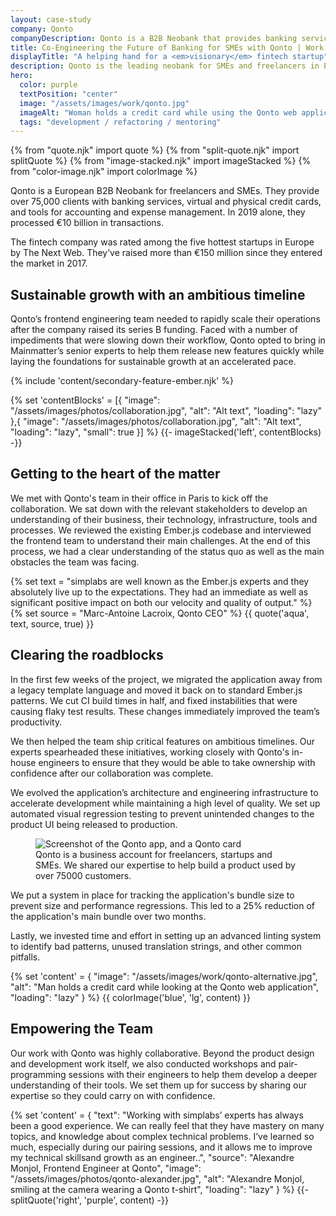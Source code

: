 ```yaml
---
layout: case-study
company: Qonto
companyDescription: Qonto is a B2B Neobank that provides banking services and credit cards to more than 75,000 freelancers and SMEs in Europe.
title: Co-Engineering the Future of Banking for SMEs with Qonto | Work
displayTitle: "A helping hand for a <em>visionary</em> fintech startup"
description: Qonto is the leading neobank for SMEs and freelancers in Europe. Mainmatter worked with their web frontend team to boost their productivity, establish Ember.js best practices, and ensure long-term success.
hero:
  color: purple
  textPosition: "center"
  image: "/assets/images/work/qonto.jpg"
  imageAlt: "Woman holds a credit card while using the Qonto web application"
  tags: "development / refactoring / mentoring"
---
```


{% from "quote.njk" import quote %}
{% from "split-quote.njk" import splitQuote %}
{% from "image-stacked.njk" import imageStacked %}
{% from "color-image.njk" import colorImage %}

<div class="case-study__body">

<p class="post__tagline">
Qonto is a European B2B Neobank for freelancers and SMEs. They provide over 75,000 clients with banking services, virtual and physical credit cards, and tools for accounting and expense management. In 2019 alone, they processed €10 billion in transactions.
</p>
<p class="post__tagline">
The fintech company was rated among the five hottest startups in Europe by The Next Web. They’ve raised more than €150 million since they entered the market in 2017.
</p>

## Sustainable growth with an ambitious timeline

Qonto’s frontend engineering team needed to rapidly scale their operations after the company raised its series B funding. Faced with a number of impediments that were slowing down their workflow, Qonto opted to bring in Mainmatter’s senior experts to help them release new features quickly while laying the foundations for sustainable growth at an accelerated pace.

</div>

{% include 'content/secondary-feature-ember.njk' %}

{% set 'contentBlocks' = [{
  "image": "/assets/images/photos/collaboration.jpg",
  "alt": "Alt text",
  "loading": "lazy"
},{
  "image": "/assets/images/photos/collaboration.jpg",
  "alt": "Alt text",
  "loading": "lazy",
  "small": true
}] %}
{{- imageStacked('left', contentBlocks) -}}

<div class="case-study__body">

## Getting to the heart of the matter

We met with Qonto's team in their office in Paris to kick off the collaboration. We sat down with the relevant stakeholders to develop an understanding of their business, their technology, infrastructure, tools and processes. We reviewed the existing Ember.js codebase and interviewed the frontend team to understand their main challenges. At the end of this process, we had a clear understanding of the status quo as well as the main obstacles the team was facing.

</div>

{% set text = "simplabs are well known as the Ember.js experts and they absolutely live up to the expectations. They had an immediate as well as significant positive impact on both our velocity and quality of output." %}
{% set source = "Marc-Antoine Lacroix, Qonto CEO" %}
{{ quote('aqua', text, source, true) }}

<div class="case-study__body">

## Clearing the roadblocks

In the first few weeks of the project, we migrated the application away from a legacy template language and moved it back on to standard Ember.js patterns. We cut CI build times in half, and fixed instabilities that were causing flaky test results. These changes immediately improved the team’s productivity.

We then helped the team ship critical features on ambitious timelines. Our experts spearheaded these initiatives, working closely with Qonto's in-house engineers to ensure that they would be able to take ownership with confidence after our collaboration was complete.

We evolved the application’s architecture and engineering infrastructure to accelerate development while maintaining a high level of quality. We set up automated visual regression testing to prevent unintended changes to the product UI being released to production.

<figure>
  <img
    src="/assets/images/work/qonto-comp.jpg"
    alt="Screenshot of the Qonto app, and a Qonto card"
  />
  <figcaption>
    Qonto is a business account for freelancers, startups and SMEs. We shared our expertise to help build a product used by over 75000 customers.
  </figcaption>
</figure>

We put a system in place for tracking the application's bundle size to prevent size and performance regressions. This led to a 25% reduction of the application's main bundle over two months.

Lastly, we invested time and effort in setting up an advanced linting system to identify bad patterns, unused translation strings, and other common pitfalls.

</div>

{% set 'content' = {
  "image": "/assets/images/work/qonto-alternative.jpg",
  "alt": "Man holds a credit card while looking at the Qonto web application",
  "loading": "lazy"
} %}
{{ colorImage('blue', 'lg', content) }}

<div class="case-study__body">

## Empowering the Team

Our work with Qonto was highly collaborative. Beyond the product design and development work itself, we also conducted workshops and pair-programming sessions with their engineers to help them develop a deeper understanding of their tools. We set them up for success by sharing our expertise so they could carry on with confidence.

</div>

{% set 'content' = {
  "text": "Working with simplabs’ experts has always been a good experience. We can really feel that they have mastery on many topics, and knowledge about complex technical problems. I’ve learned so much, especially during our pairing sessions, and it allows me to improve my technical skillsand growth as an engineer..",
  "source": "Alexandre Monjol, Frontend Engineer at Qonto",
  "image": "/assets/images/photos/qonto-alexander.jpg",
  "alt": "Alexandre Monjol, smiling at the camera wearing a Qonto t-shirt",
  "loading": "lazy"
} %}
{{- splitQuote('right', 'purple', content) -}}
